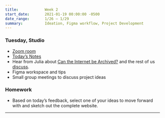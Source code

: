 ```yaml
---
title:            Week 2
start_date:       2021-01-19 00:00:00 -0500
date_range:       1/26 – 1/29
summary:          Ideation, Figma workflow, Project Development
---
```


### Tuesday, Studio

- [Zoom room](https://newschool.zoom.us/my/nikafisher)
- [Today&rsquo;s Notes](https://docs.google.com/document/d/17OuPptLAPasnHGMydjDuOaV6ugb1K3cYEBHPPsI0GK8/edit?usp=sharing)
- Hear from Julia about [Can the Internet be Archived?](https://www.newyorker.com/magazine/2015/01/26/cobweb) and the rest of us [discuss](https://paper.dropbox.com/doc/Parsons-Core-Interaction-S21-Reading-Reflections--BDjQoiLRy7BRRDUZrmuPfn0uAQ-WRC1vWjkMj6DPWDHQKuTU).
- Figma workspace and tips
- Small group meetings to discuss project ideas


### Homework
- Based on today&rsquo;s feedback, select one of your ideas to move forward with and sketch out the complete website. 

---
